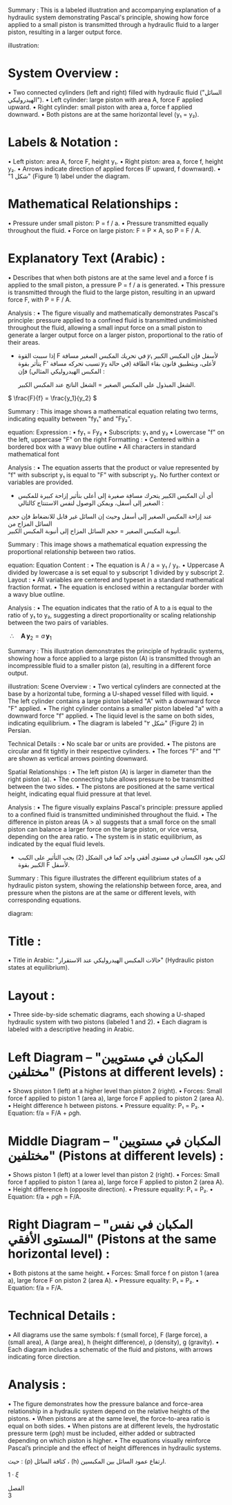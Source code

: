 Summary : This is a labeled illustration and accompanying explanation of a hydraulic system demonstrating Pascal's principle, showing how force applied to a small piston is transmitted through a hydraulic fluid to a larger piston, resulting in a larger output force.

illustration:
# System Overview :
  • Two connected cylinders (left and right) filled with hydraulic fluid ("السائل الهيدروليكي").
  • Left cylinder: large piston with area A, force F applied upward.
  • Right cylinder: small piston with area a, force f applied downward.
  • Both pistons are at the same horizontal level (y₁ = y₂).

# Labels & Notation :
  • Left piston: area A, force F, height y₁.
  • Right piston: area a, force f, height y₂.
  • Arrows indicate direction of applied forces (F upward, f downward).
  • "شكل 1" (Figure 1) label under the diagram.

# Mathematical Relationships :
  • Pressure under small piston: P = f / a.
  • Pressure transmitted equally throughout the fluid.
  • Force on large piston: F = P × A, so P = F / A.

# Explanatory Text (Arabic) :
  • Describes that when both pistons are at the same level and a force f is applied to the small piston, a pressure P = f / a is generated.
  • This pressure is transmitted through the fluid to the large piston, resulting in an upward force F, with P = F / A.

Analysis :
  • The figure visually and mathematically demonstrates Pascal's principle: pressure applied to a confined fluid is transmitted undiminished throughout the fluid, allowing a small input force on a small piston to generate a larger output force on a larger piston, proportional to the ratio of their areas. <!-- figure, from page 0 (l=0.081,t=0.072,r=0.892,b=0.243), with ID cce5a67e-cb25-41e0-9f20-46fbe432d02c -->

- إذا سببت القوة F في تحريك المكبس الصغير مسافة 𝑦₁ لأسفل فإن المكبس الكبير يتأثر بقوة F' تسبب تحركه مسافة 𝑦₂ لأعلى، وبتطبيق قانون بقاء الطاقة (في حالة المكبس الهيدروليكي المثالي) فإن :
  
  الشغل المبذول على المكبس الصغير = الشغل الناتج عند المكبس الكبير. <!-- text, from page 0 (l=0.065,t=0.246,r=0.837,b=0.322), with ID 0e26f675-638c-488b-bb15-2aae5d86e42f -->

$ \frac{F}{f} = \frac{y_1}{y_2} $ <!-- text, from page 0 (l=0.613,t=0.326,r=0.765,b=0.380), with ID 47202f28-0d96-4a54-b399-656310d24d22 -->

Summary : This image shows a mathematical equation relating two terms, indicating equality between "fy₁" and "Fy₂".

equation:
  Expression :
    • fy₁ = Fy₂
    • Subscripts: y₁ and y₂
    • Lowercase "f" on the left, uppercase "F" on the right
  Formatting :
    • Centered within a bordered box with a wavy blue outline
    • All characters in standard mathematical font

Analysis :
  • The equation asserts that the product or value represented by "f" with subscript y₁ is equal to "F" with subscript y₂. No further context or variables are provided. <!-- figure, from page 0 (l=0.308,t=0.325,r=0.456,b=0.380), with ID bff7500b-6611-4fd6-884a-c6afa11fc3e0 -->

- أي أن المكبس الكبير يتحرك مسافة صغيرة إلى أعلى بتأثير إزاحة كبيرة للمكبس الصغير إلى أسفل،
ويمكن الوصول لنفس الاستنتاج كالتالي : <!-- text, from page 0 (l=0.065,t=0.381,r=0.837,b=0.433), with ID 1724cc9b-1757-4231-a98d-2023d4dafe59 -->

عند إزاحة المكبس الصغير إلى أسفل وحيث إن السائل غير قابل للانضغاط فإن حجم السائل المزاح من  
أنبوبة المكبس الصغير = حجم السائل المزاح إلى أنبوبة المكبس الكبير. <!-- text, from page 0 (l=0.064,t=0.434,r=0.824,b=0.484), with ID dc3356a9-0d18-41ff-892d-e470b5bb5c62 -->

Summary : This image shows a mathematical equation expressing the proportional relationship between two ratios.

equation:
  Equation Content :
    • The equation is A / a = y₁ / y₂.
    • Uppercase A divided by lowercase a is set equal to y subscript 1 divided by y subscript 2.
  Layout :
    • All variables are centered and typeset in a standard mathematical fraction format.
    • The equation is enclosed within a rectangular border with a wavy blue outline.

Analysis :
  • The equation indicates that the ratio of A to a is equal to the ratio of y₁ to y₂, suggesting a direct proportionality or scaling relationship between the two pairs of variables. <!-- figure, from page 0 (l=0.618,t=0.486,r=0.763,b=0.543), with ID 1e5955a0-1843-4f07-81aa-1d04020a3613 -->

$\,\,\therefore \quad \mathbf{A}\,\mathbf{y}_2 = a\,\mathbf{y}_1\,$ <!-- text, from page 0 (l=0.311,t=0.487,r=0.481,b=0.543), with ID 104bcbf9-32cb-486e-9d25-09be53eb6534 -->

Summary : This illustration demonstrates the principle of hydraulic systems, showing how a force applied to a large piston (A) is transmitted through an incompressible fluid to a smaller piston (a), resulting in a different force output.

illustration:
Scene Overview :
  • Two vertical cylinders are connected at the base by a horizontal tube, forming a U-shaped vessel filled with liquid.
  • The left cylinder contains a large piston labeled "A" with a downward force "F" applied.
  • The right cylinder contains a smaller piston labeled "a" with a downward force "f" applied.
  • The liquid level is the same on both sides, indicating equilibrium.
  • The diagram is labeled "شكل ۲" (Figure 2) in Persian.

Technical Details :
  • No scale bar or units are provided.
  • The pistons are circular and fit tightly in their respective cylinders.
  • The forces "F" and "f" are shown as vertical arrows pointing downward.

Spatial Relationships :
  • The left piston (A) is larger in diameter than the right piston (a).
  • The connecting tube allows pressure to be transmitted between the two sides.
  • The pistons are positioned at the same vertical height, indicating equal fluid pressure at that level.

Analysis :
  • The figure visually explains Pascal's principle: pressure applied to a confined fluid is transmitted undiminished throughout the fluid.
  • The difference in piston areas (A > a) suggests that a small force on the small piston can balance a larger force on the large piston, or vice versa, depending on the area ratio.
  • The system is in static equilibrium, as indicated by the equal fluid levels. <!-- figure, from page 0 (l=0.061,t=0.476,r=0.270,b=0.615), with ID 9f109f6e-0add-4844-b5f2-133c0156f963 -->

- لكي يعود الكبسان في مستوى أفقي واحد كما في الشكل (2) يجب التأثير على الكبب الكبير بقوة F لأسفل. <!-- text, from page 0 (l=0.313,t=0.549,r=0.837,b=0.598), with ID 97a1e9ac-1d29-40ad-8838-6ef4271b5225 -->

Summary : This figure illustrates the different equilibrium states of a hydraulic piston system, showing the relationship between force, area, and pressure when the pistons are at the same or different levels, with corresponding equations.

diagram:
# Title :
  • Title in Arabic: "حالات المكبس الهيدروليكي عند الاستقرار" (Hydraulic piston states at equilibrium).

# Layout :
  • Three side-by-side schematic diagrams, each showing a U-shaped hydraulic system with two pistons (labeled 1 and 2).
  • Each diagram is labeled with a descriptive heading in Arabic.

# Left Diagram – "المكبان في مستويين مختلفين" (Pistons at different levels) :
  • Shows piston 1 (left) at a higher level than piston 2 (right).
  • Forces: Small force f applied to piston 1 (area a), large force F applied to piston 2 (area A).
  • Height difference h between pistons.
  • Pressure equality: P₁ = P₂.
  • Equation: f/a = F/A + ρgh.

# Middle Diagram – "المكبان في مستويين مختلفين" (Pistons at different levels) :
  • Shows piston 1 (left) at a lower level than piston 2 (right).
  • Forces: Small force f applied to piston 1 (area a), large force F applied to piston 2 (area A).
  • Height difference h (opposite direction).
  • Pressure equality: P₁ = P₂.
  • Equation: f/a + ρgh = F/A.

# Right Diagram – "المكبان في نفس المستوى الأفقي" (Pistons at the same horizontal level) :
  • Both pistons at the same height.
  • Forces: Small force f on piston 1 (area a), large force F on piston 2 (area A).
  • Pressure equality: P₁ = P₂.
  • Equation: f/a = F/A.

# Technical Details :
  • All diagrams use the same symbols: f (small force), F (large force), a (small area), A (large area), h (height difference), ρ (density), g (gravity).
  • Each diagram includes a schematic of the fluid and pistons, with arrows indicating force direction.

# Analysis :
  • The figure demonstrates how the pressure balance and force-area relationship in a hydraulic system depend on the relative heights of the pistons.
  • When pistons are at the same level, the force-to-area ratio is equal on both sides.
  • When pistons are at different levels, the hydrostatic pressure term (ρgh) must be included, either added or subtracted depending on which piston is higher.
  • The equations visually reinforce Pascal’s principle and the effect of height differences in hydraulic systems. <!-- figure, from page 0 (l=0.113,t=0.626,r=0.893,b=0.906), with ID 15bb7d8c-0dda-484b-80d7-93652979d302 -->

حيث : (ρ) كثافة السائل ، (h) ارتفاع عمود السائل بين المكبسين. <!-- text, from page 0 (l=0.391,t=0.912,r=0.887,b=0.936), with ID db49cd34-4dcb-4143-9083-158ddb78e839 -->

$1 \cdot \xi$ <!-- marginalia, from page 0 (l=0.872,t=0.947,r=0.909,b=0.963), with ID d0394af0-4f42-43cc-a9eb-03a5a154e86a -->

الفصل  
3 <!-- marginalia, from page 0 (l=0.923,t=0.065,r=0.952,b=0.127), with ID 28e0b398-1e2e-420a-bb11-37644a96358f -->